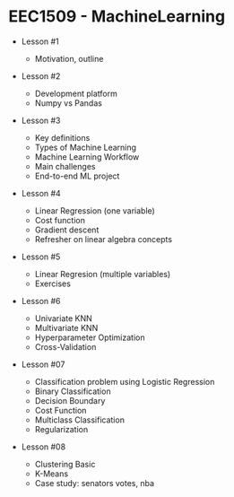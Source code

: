 # EEC1509 - MachineLearning

- Lesson #1
	- Motivation, outline
- Lesson #2
	- Development platform
	- Numpy vs Pandas
- Lesson #3
	- Key definitions
	- Types of Machine Learning
	- Machine Learning Workflow
	- Main challenges
	- End-to-end ML project
- Lesson #4
	- Linear Regression (one variable)
	- Cost function
	- Gradient descent
	- Refresher on linear algebra concepts
    
- Lesson #5
	- Linear Regresion (multiple variables)
	- Exercises
- Lesson #6
	- Univariate KNN
	- Multivariate KNN
	- Hyperparameter Optimization
	- Cross-Validation
- Lesson #07
	- Classification problem using Logistic Regression
	- Binary Classification
	- Decision Boundary
	- Cost Function 
	- Multiclass Classification
	- Regularization
- Lesson #08
	- Clustering Basic
	- K-Means
	- Case study: senators votes, nba


